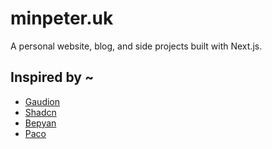 # minpeter.uk

A personal website, blog, and side projects built with Next.js.

## Inspired by ~

- [Gaudion](https://gaudion.dev/)
- [Shadcn](https://shadcn.com/)
- [Bepyan](https://bepyan.me/)
- [Paco](https://paco.me/)
